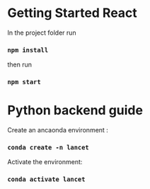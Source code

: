 # Getting Started React

In the project folder run 
### `npm install`

then run 

### `npm start`


# Python backend guide

Create an ancaonda environment : 
### `conda create -n lancet `

Activate the environment: 
### `conda activate lancet `